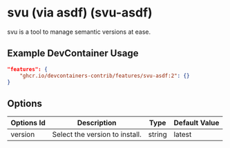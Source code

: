
# svu (via asdf) (svu-asdf)

svu is a tool to manage semantic versions at ease.

## Example DevContainer Usage

```json
"features": {
    "ghcr.io/devcontainers-contrib/features/svu-asdf:2": {}
}
```

## Options

| Options Id | Description | Type | Default Value |
|-----|-----|-----|-----|
| version | Select the version to install. | string | latest |


